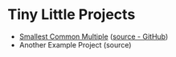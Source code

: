 # Tiny Little Projects

* [Smallest Common Multiple](https://todiros.github.io/scm/) ([source - GitHub](https://github.com/Todiros/SCM))
* Another Example Project (source)

